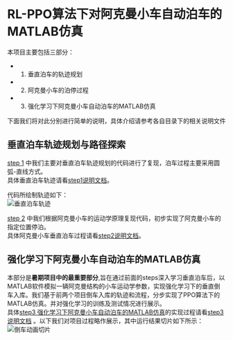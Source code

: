 # RL-PPO算法下对阿克曼小车自动泊车的MATLAB仿真

本项目主要包括三部分：<br>
* 1. 垂直泊车的轨迹规划<br>
* 2. 阿克曼小车的泊停过程<br>
* 3. 强化学习下阿克曼小车自动泊车的MATLAB仿真<br>

下面我们将对此分别进行简单的说明，具体介绍请参考各自目录下的相关说明文件<br>

## 垂直泊车轨迹规划与路径探索
[step 1](https://github.com/supersteve2001/Automatic-Parking-by-Reinforcement-Learning-PPO/tree/main/step1%E5%80%92%E8%BD%A6%E8%BD%A8%E8%BF%B9%E4%BB%A3%E7%A0%81)
中我们主要对垂直泊车轨迹规划的代码进行了复现，泊车过程主要采用圆弧-直线方式。<br>
具体垂直泊车轨迹请看[step1说明文档](https://github.com/supersteve2001/Automatic-Parking-by-Reinforcement-Learning-PPO/blob/main/step1%E5%80%92%E8%BD%A6%E8%BD%A8%E8%BF%B9%E4%BB%A3%E7%A0%81/Vertical%20%20trajectory.pdf)。 <br>

代码所绘制轨迹如下：<br>
![垂直泊车轨迹](https://github.com/supersteve2001/Automatic-Parking-by-Reinforcement-Learning-PPO/blob/main/step1%E5%80%92%E8%BD%A6%E8%BD%A8%E8%BF%B9%E4%BB%A3%E7%A0%81/%E5%9E%82%E7%9B%B4%E6%B3%8A%E8%BD%A6%E8%BD%A8%E8%BF%B9.png) <br>

[step 2](https://github.com/supersteve2001/Automatic-Parking-by-Reinforcement-Learning-PPO/tree/main/step1%E5%80%92%E8%BD%A6%E8%BD%A8%E8%BF%B9%E4%BB%A3%E7%A0%81) 
中我们根据阿克曼小车的运动学原理复现代码，初步实现了阿克曼小车的指定位置停泊。<br>
具体阿克曼小车垂直泊车过程请看[step2说明文档](https://github.com/supersteve2001/Automatic-Parking-by-Reinforcement-Learning-PPO/blob/main/step2%E5%9E%82%E7%9B%B4%E5%80%92%E8%BD%A6%E8%BF%87%E7%A8%8B%E4%BB%A3%E7%A0%81/The%20Parking%20Process%20of%20Ackerman's%20Vehicle.pdf)。 <br>

## 强化学习下阿克曼小车自动泊车的MATLAB仿真
本部分是**暑期项目中的最重要部分**,旨在通过前面的steps深入学习垂直泊车后，以MATLAB软件模拟一辆阿克曼结构的小车运动学参数，实现强化学习下的垂直倒车入库。我们基于前两个项目倒车入库的轨迹和流程，分步实现了PPO算法下的MATLAB仿真。并对强化学习的训练及测试情况进行展示。<br>
具体[step3 强化学习下阿克曼小车自动泊车的MATLAB仿真](https://github.com/supersteve2001/Automatic-Parking-by-Reinforcement-Learning-PPO/tree/main/step3%E5%BC%BA%E5%8C%96%E5%AD%A6%E4%B9%A0%E4%B8%8B%E8%87%AA%E5%8A%A8%E6%B3%8A%E8%BD%A6%E9%A1%B9%E7%9B%AE)的实现过程请看[step3说明文档](https://github.com/supersteve2001/Automatic-Parking-by-Reinforcement-Learning-PPO/blob/main/step3%E5%BC%BA%E5%8C%96%E5%AD%A6%E4%B9%A0%E4%B8%8B%E8%87%AA%E5%8A%A8%E6%B3%8A%E8%BD%A6%E9%A1%B9%E7%9B%AE/Automatic%20Parking%20by%20Reinforcement%20Learning.pdf) 。以下我们对项目过程略作展示，其中运行结果切片如下所示：<br>
![倒车动画切片](https://github.com/supersteve2001/Automatic-Parking-by-Reinforcement-Learning-PPO/blob/main/step3%E5%BC%BA%E5%8C%96%E5%AD%A6%E4%B9%A0%E4%B8%8B%E8%87%AA%E5%8A%A8%E6%B3%8A%E8%BD%A6%E9%A1%B9%E7%9B%AE/%E5%80%92%E8%BD%A6%E5%8A%A8%E7%94%BB%E5%88%87%E7%89%87.png) <br>





